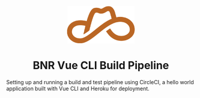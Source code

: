 <p align="center">
    <img width="180" src="./bnr_logo.png" alt="BNR logo">
</p>

<h1 align="center">BNR Vue CLI Build Pipeline</h1>

Setting up and running a build and test pipeline using CircleCI, a hello world application
built with Vue CLI and Heroku for deployment.  
